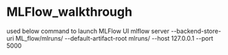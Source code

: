 # MLFlow_walkthrough

used below command to launch MLFlow UI
mlflow server --backend-store-uri ML_flow/mlruns/ --default-artifact-root mlruns/  --host 127.0.0.1 --port 5000
